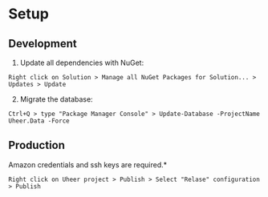 # Setup

## Development
1. Update all dependencies with NuGet:
```
Right click on Solution > Manage all NuGet Packages for Solution... > Updates > Update
```

2. Migrate the database:
```
Ctrl+Q > type "Package Manager Console" > Update-Database -ProjectName Uheer.Data -Force
```

## Production

Amazon credentials and ssh keys are required.*

```
Right click on Uheer project > Publish > Select "Relase" configuration > Publish
```

